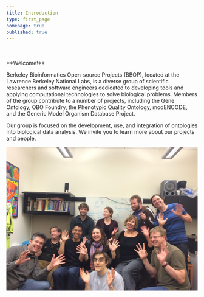 ```yaml
---
title: Introduction
type: first_page
homepage: true
published: true
---
```


<br/>
<br/>
**Welcome!**



Berkeley Bioinformatics Open-source Projects (BBOP), located at the Lawrence Berkeley National Labs, is a diverse group of scientific researchers and software engineers dedicated to developing tools and applying computational technologies to solve biological problems. Members of the group contribute to a number of projects, including the Gene Ontology, OBO Foundry, the Phenotypic Quality Ontology, modENCODE, and the Generic Model Organism Database Project.

Our group is focused on the development, use, and integration of ontologies into biological data analysis. We invite you to learn more about our projects and people.

![img](images/bbop-group-picture-wave.jpg)
